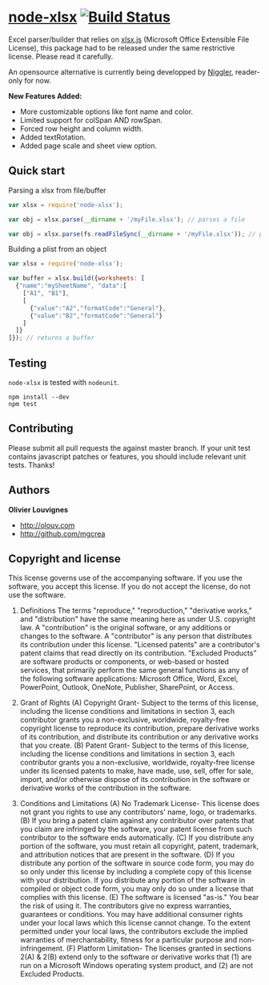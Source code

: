 [node-xlsx](http://mgcrea.github.com/node-xlsx) [![Build Status](https://secure.travis-ci.org/mgcrea/node-xlsx.png?branch=master)](http://travis-ci.org/#!/mgcrea/node-xlsx)
=================

Excel parser/builder that relies on [xlsx.js](https://raw.github.com/stephen-hardy/xlsx.js) (Microsoft Office Extensible File License), this package had to be released under the same restrictive license. Please read it carefully.

An opensource alternative is currently being developped by [Niggler](https://github.com/Niggler/js-xlsx), reader-only for now.

**New Features Added:**

* More customizable options like font name and color.
* Limited support for colSpan AND rowSpan.
* Forced row height and column width.
* Added textRotation.
* Added page scale and sheet view option.

Quick start
-----------

Parsing a xlsx from file/buffer
``` javascript
var xlsx = require('node-xlsx');

var obj = xlsx.parse(__dirname + '/myFile.xlsx'); // parses a file

var obj = xlsx.parse(fs.readFileSync(__dirname + '/myFile.xlsx')); // parses a buffer

```

Building a plist from an object
``` javascript
var xlsx = require('node-xlsx');

var buffer = xlsx.build({worksheets: [
  {"name":"mySheetName", "data":[
    ["A1", "B1"],
    [
      {"value":"A2","formatCode":"General"},
      {"value":"B2","formatCode":"General"}
    ]
  ]}
]}); // returns a buffer

```

Testing
-------

`node-xlsx` is tested with `nodeunit`.

>
	npm install --dev
	npm test

Contributing
------------

Please submit all pull requests the against master branch. If your unit test contains javascript patches or features, you should include relevant unit tests. Thanks!

Authors
-------

**Olivier Louvignes**

+ http://olouv.com
+ http://github.com/mgcrea

Copyright and license
---------------------

  This license governs use of the accompanying software. If you use the software, you
   accept this license. If you do not accept the license, do not use the software.

  1. Definitions
   The terms "reproduce," "reproduction," "derivative works," and "distribution" have the
   same meaning here as under U.S. copyright law.
   A "contribution" is the original software, or any additions or changes to the software.
   A "contributor" is any person that distributes its contribution under this license.
   "Licensed patents" are a contributor's patent claims that read directly on its contribution.
   "Excluded Products” are software products or components, or web-based or hosted services, that primarily perform the same general functions as any of the following software applications: Microsoft Office, Word, Excel, PowerPoint, Outlook, OneNote, Publisher, SharePoint, or Access.

  2. Grant of Rights
   (A) Copyright Grant- Subject to the terms of this license, including the license conditions and limitations in section 3, each contributor grants you a non-exclusive, worldwide, royalty-free copyright license to reproduce its contribution, prepare derivative works of its contribution, and distribute its contribution or any derivative works that you create.
   (B) Patent Grant- Subject to the terms of this license, including the license conditions and limitations in section 3, each contributor grants you a non-exclusive, worldwide, royalty-free license under its licensed patents to make, have made, use, sell, offer for sale, import, and/or otherwise dispose of its contribution in the software or derivative works of the contribution in the software.

  3. Conditions and Limitations
   (A) No Trademark License- This license does not grant you rights to use any contributors' name, logo, or trademarks.
   (B) If you bring a patent claim against any contributor over patents that you claim are infringed by the software, your patent license from such contributor to the software ends automatically.
   (C) If you distribute any portion of the software, you must retain all copyright, patent, trademark, and attribution notices that are present in the software.
   (D) If you distribute any portion of the software in source code form, you may do so only under this license by including a complete copy of this license with your distribution. If you distribute any portion of the software in compiled or object code form, you may only do so under a license that complies with this license.
   (E) The software is licensed "as-is." You bear the risk of using it. The contributors give no express warranties, guarantees or conditions. You may have additional consumer rights under your local laws which this license cannot change. To the extent permitted under your local laws, the contributors exclude the implied warranties of merchantability, fitness for a particular purpose and non-infringement.
   (F) Platform Limitation- The licenses granted in sections 2(A) & 2(B) extend only to the software or derivative works that (1) are run on a Microsoft Windows operating system product, and (2) are not Excluded Products.
